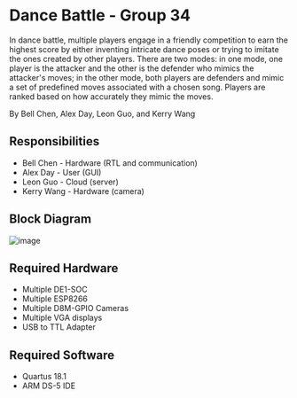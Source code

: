 # Dance Battle - Group 34
In dance battle, multiple players engage in a friendly competition to earn the highest score by either inventing intricate dance poses or trying to imitate the ones created by other players. 
There are two modes: in one mode, one player is the attacker and the other is the defender who mimics the attacker's moves; in the other mode, both players are defenders and mimic a set of predefined moves associated with a chosen song. Players are ranked based on how accurately they mimic the moves.

By Bell Chen, Alex Day, Leon Guo, and Kerry Wang

## Responsibilities
- Bell Chen - Hardware (RTL and communication)
- Alex Day - User (GUI)
- Leon Guo - Cloud (server)
- Kerry Wang - Hardware (camera)

## Block Diagram
![image](https://user-images.githubusercontent.com/43691721/231944842-51a73e95-bcef-4926-8f9f-61292c30c3fc.png)

## Required Hardware
- Multiple DE1-SOC
- Multiple ESP8266
- Multiple D8M-GPIO Cameras
- Multiple VGA displays
- USB to TTL Adapter

## Required Software
- Quartus 18.1
- ARM DS-5 IDE
